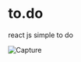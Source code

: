 # to.do
react js simple to do

![Capture](https://user-images.githubusercontent.com/6579736/112409707-c2a05e80-8cf8-11eb-9ef9-c07bc693869c.PNG)
